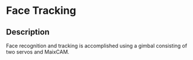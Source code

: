 # Face Tracking

## Description

Face recognition and tracking is accomplished using a gimbal consisting of two servos and MaixCAM.

